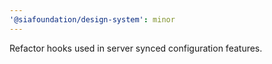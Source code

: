 ```yaml
---
'@siafoundation/design-system': minor
---
```


Refactor hooks used in server synced configuration features.
